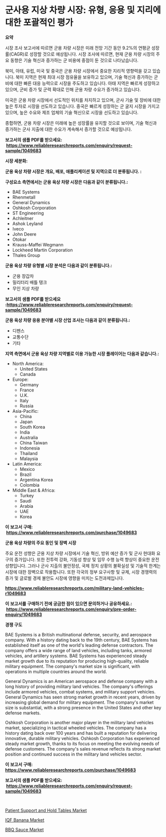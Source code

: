 <p><h1>군사용 지상 차량 시장: 유형, 응용 및 지리에 대한 포괄적인 평가</h1></p><p><strong>요약</strong></p>
<p><p>시장 조사 보고서에 따르면 군용 차량 시장은 미래 전망 기간 동안 9.2%의 연평균 성장률(CAGR)로 성장할 것으로 예상됩니다. 시장 조사에 따르면, 현재 군용 차량 시장의 주요 동향은 기술 혁신과 증가하는 군 비용에 중점이 둔 것으로 나타났습니다. </p><p>북미, 아태, 유럽, 미국 및 중국은 군용 차량 시장에서 중요한 지리적 영향력을 갖고 있습니다. 북미 지역은 현재 최대 시장 점유율을 보유하고 있으며, 기술 혁신과 증가하는 군비에 대한 빠른 대응 능력으로 시장을 주도하고 있습니다. 아태 지역은 빠르게 성장하고 있으며, 군비 증가 및 군력 확대로 인해 군용 차량 수요가 증가하고 있습니다. </p><p>미국은 군용 차량 시장에서 선도적인 위치를 차지하고 있으며, 군사 기술 및 장비에 대한 높은 투자로 시장을 선도하고 있습니다. 중국은 빠르게 성장하는 군 굴지 시장을 가지고 있으며, 높은 수요와 제조 업체의 기술 혁신으로 시장을 선도하고 있습니다. </p><p>종합하면, 군용 차량 시장은 미래에 높은 성장률을 유지할 것으로 보이며, 기술 혁신과 증가하는 군사 지출에 대한 수요가 계속해서 증가할 것으로 예상됩니다.</p></p>
<p><strong>보고서의 샘플 PDF를 받으세요: &nbsp;<a href="https://www.reliableresearchreports.com/enquiry/request-sample/1049683">https://www.reliableresearchreports.com/enquiry/request-sample/1049683</a></strong></p>
<p><strong>시장 세분화:</strong></p>
<p><strong> 군용 육상 차량 시장은 개요, 배포, 애플리케이션 및 지역으로 더 분류됩니다. :</strong></p>
<p><strong>구성요소 측면에서는 군용 육상 차량 시장은 다음과 같이 분류됩니다.:</strong></p>
<p><ul><li>BAE Systems</li><li>Rhenmetall</li><li>General Dynamics</li><li>Oshkosh Corporation</li><li>ST Engineering</li><li>Achleitner</li><li>Ashok Leyland</li><li>Iveco</li><li>John Deere</li><li>Otokar</li><li>Krauss-Maffei Wegmann</li><li>Lockheed Martin Corporation</li><li>Thales Group</li></ul></p>
<p><strong> 군용 육상 차량 유형별 시장 분석은 다음과 같이 분류됩니다.:</strong></p>
<p><ul><li>군용 장갑차</li><li>밀리터리 배틀 탱크</li><li>무인 지상 차량</li></ul></p>
<p><strong>보고서의 샘플 PDF를 받으세요 :<a href="https://www.reliableresearchreports.com/enquiry/request-sample/1049683">https://www.reliableresearchreports.com/enquiry/request-sample/1049683</a></strong></p>
<p><strong> 군용 육상 차량 응용 분야별 시장 산업 조사는 다음과 같이 분류됩니다.:</strong></p>
<p><ul><li>디펜스</li><li>교통수단</li><li>기타</li></ul></p>
<p><strong>지역 측면에서 군용 육상 차량 지역별로 이용 가능한 시장 플레이어는 다음과 같습니다.:</strong></p>
<p><ul>
    <li>
        North America:
        <ul>
            <li>United States</li>
            <li>Canada</li>
        </ul>
    </li>
    <li>
        Europe:
        <ul>
            <li>Germany</li>
            <li>France</li>
            <li>U.K.</li>
            <li>Italy</li>
            <li>Russia</li>
        </ul>
    </li>
    <li>
        Asia-Pacific:
        <ul>
            <li>China</li>
            <li>Japan</li>
            <li>South Korea</li>
            <li>India</li>
            <li>Australia</li>
            <li>China Taiwan</li>
            <li>Indonesia</li>
            <li>Thailand</li>
            <li>Malaysia</li>
        </ul>
    </li>
    <li>
        Latin America:
        <ul>
            <li>Mexico</li>
            <li>Brazil</li>
            <li>Argentina Korea</li>
            <li>Colombia</li>
        </ul>
    </li>
    <li>
        Middle East & Africa:
        <ul>
            <li>Turkey</li>
            <li>Saudi</li>
            <li>Arabia</li>
            <li>UAE</li>
            <li>Korea</li>
        </ul>
    </li>
    </ul></p>
<p><strong>이 보고서 구매: &nbsp;<a href="https://www.reliableresearchreports.com/purchase/1049683">https://www.reliableresearchreports.com/purchase/1049683</a></strong></p>
<p><strong>군용 육상 차량의 주요 동인 및 장벽 시장</strong></p>
<p><p>주요 운전 성향은 군용 지상 차량 시장에서 기술 혁신, 방위 예산 증가 및 군사 현대화 요구의 증가입니다. 또한 전투력 강화, 기동성 향상 및 임무 수행 능력 향상이 중요한 운전 성향입니다. 그러나 군사 지출의 불안정성, 국제 정치 상황의 불확실성 및 기술적 한계는 시장에 대한 장벽으로 작용합니다. 또한 각국의 정부 요구사항 및 규제, 시장 경쟁력의 증가 및 글로벌 경제 불안도 시장에 영향을 미치는 도전과제입니다.</p></p>
<p><strong><a href="https://www.reliableresearchreports.com/military-land-vehicles-r1049683">https://www.reliableresearchreports.com/military-land-vehicles-r1049683</a></strong></p>
<p><strong>이 보고서를 구매하기 전에 궁금한 점이 있으면 문의하거나 공유하세요.: &nbsp;<a href="https://www.reliableresearchreports.com/enquiry/pre-order-enquiry/1049683">https://www.reliableresearchreports.com/enquiry/pre-order-enquiry/1049683</a></strong></p>
<p><strong>경쟁 구도</strong></p>
<p><p>BAE Systems is a British multinational defense, security, and aerospace company. With a history dating back to the 19th century, BAE Systems has established itself as one of the world's leading defense contractors. The company offers a wide range of land vehicles, including tanks, armored vehicles, and artillery systems. BAE Systems has experienced steady market growth due to its reputation for producing high-quality, reliable military equipment. The company's market size is significant, with operations in multiple countries around the world.</p><p>General Dynamics is an American aerospace and defense company with a long history of providing military land vehicles. The company's offerings include armored vehicles, combat systems, and military support vehicles. General Dynamics has seen strong market growth in recent years, driven by increasing global demand for military equipment. The company's market size is substantial, with a strong presence in the United States and other key defense markets.</p><p>Oshkosh Corporation is another major player in the military land vehicles market, specializing in tactical wheeled vehicles. The company has a history dating back over 100 years and has built a reputation for delivering innovative, durable military vehicles. Oshkosh Corporation has experienced steady market growth, thanks to its focus on meeting the evolving needs of defense customers. The company's sales revenue reflects its strong market position and continued success in the military land vehicles sector.</p></p>
<p><strong>이 보고서 구매: &nbsp; <a href="https://www.reliableresearchreports.com/purchase/1049683">https://www.reliableresearchreports.com/purchase/1049683</a></strong></p>
<p><strong>보고서의 샘플 PDF를 받으세요: &nbsp;<a href="https://www.reliableresearchreports.com/enquiry/request-sample/1049683">https://www.reliableresearchreports.com/enquiry/request-sample/1049683</a></strong><strong></strong></p>
<p>&nbsp;</p>
<p><p><a href="https://issuu.com/reportprime-2/docs/patient-support-and-hold-tables-market-size-2030.p">Patient Support and Hold Tables Market</a></p><p><a href="https://github.com/jhcraigie/Market-Research-Report-List-2/blob/main/iqf-banana-market.md">IQF Banana Market</a></p><p><a href="https://github.com/PeterParrish5/Market-Research-Report-List-4/blob/main/bbq-sauce-market.md">BBQ Sauce Market</a></p></p>